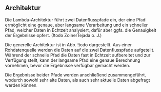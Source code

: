 ## Architektur

Die Lambda-Architektur führt zwei Datenflusspfade ein, der eine Pfad ermöglicht eine genaue, aber langsame Verarbeitung und ein schneller Pfad, welcher Daten in Echtzeit analysiert, dafür aber ggfs. die Genauigkeit der Ergebnisse opfert. (!todo ZoinerTejada o. J.)

Die generelle Architektur ist in Abb. !todo dargestellt. Aus einer Rohdatenquelle werden die Daten auf die zwei Datenflusspfade aufgeteilt. Während der schnelle Pfad die Daten fast in Echtzeit aufbereitet und zur Verfügung stellt, kann der langsame Pfad eine genaue Berechnung vornehmen, bevor die Ergebnisse verfügbar gemacht werden. 

Die Ergebnisse beider Pfade werden anschließend zusammengeführt, wodurch sowohl sehr alte Daten, als auch sehr aktuelle Daten abgefragt werden können. 
